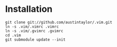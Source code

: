 Installation
============

    git clone git://github.com/austintaylor/.vim.git
    ln -s .vim/.vimrc .vimrc
    ln -s .vim/.gvimrc .gvimrc
    cd .vim
    git submodule update --init

